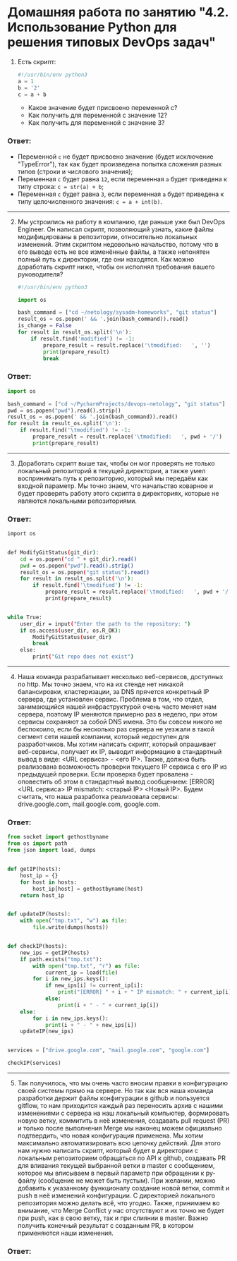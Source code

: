 Домашняя работа по занятию "4.2. Использование Python для решения типовых DevOps задач"
==

1. Есть скрипт:
	```python
    #!/usr/bin/env python3
	a = 1
	b = '2'
	c = a + b
	```
	* Какое значение будет присвоено переменной c?
	* Как получить для переменной c значение 12?
	* Как получить для переменной c значение 3?
	
   
<h3>Ответ:</h3>

- Переменной `c` не будет присвоено значение (будет исключение "TypeError"), так как будет произведена попытка сложения
  разных типов (строки и числового значения);
- Переменная `c` будет равна `12`, если переменная `a` будет приведена к типу строка: `c = str(a) + b`;
- Переменная `c` будет равна `3`, если переменная `a` будет приведена к типу целочисленного значения: `c = a + int(b)`.

---

2. Мы устроились на работу в компанию, где раньше уже был DevOps Engineer. Он написал скрипт, позволяющий узнать, какие
   файлы модифицированы в репозитории, относительно локальных изменений. Этим скриптом недовольно начальство, потому что
   в его выводе есть не все изменённые файлы, а также непонятен полный путь к директории, где они находятся. Как можно
   доработать скрипт ниже, чтобы он исполнял требования вашего руководителя?

	````python
    #!/usr/bin/env python3

    import os

	bash_command = ["cd ~/netology/sysadm-homeworks", "git status"]
	result_os = os.popen(' && '.join(bash_command)).read()
    is_change = False
	for result in result_os.split('\n'):
        if result.find('modified') != -1:
            prepare_result = result.replace('\tmodified:   ', '')
            print(prepare_result)
            break

	````

<h3>Ответ:</h3>

````python
import os

bash_command = ["cd ~/PycharmProjects/devops-netology", "git status"]
pwd = os.popen("pwd").read().strip()
result_os = os.popen(' && '.join(bash_command)).read()
for result in result_os.split('\n'):
    if result.find('\tmodified') != -1:
        prepare_result = result.replace('\tmodified:   ', pwd + '/')
        print(prepare_result)
````

---

3. Доработать скрипт выше так, чтобы он мог проверять не только локальный репозиторий в текущей директории, а также умел
   воспринимать путь к репозиторию, который мы передаём как входной параметр. Мы точно знаем, что начальство коварное и
   будет проверять работу этого скрипта в директориях, которые не являются локальными репозиториями.

<h3>Ответ:</h3>

````bash
import os


def ModifyGitStatus(git_dir):
    cd = os.popen("cd " + git_dir).read()
    pwd = os.popen("pwd").read().strip()
    result_os = os.popen("git status").read()
    for result in result_os.split('\n'):
        if result.find('\tmodified') != -1:
            prepare_result = result.replace('\tmodified:   ', pwd + '/')
            print(prepare_result)


while True:
    user_dir = input("Enter the path to the repository: ")
    if os.access(user_dir, os.R_OK):
        ModifyGitStatus(user_dir)
        break
    else:
        print("Git repo does not exist")
````

---

4. Наша команда разрабатывает несколько веб-сервисов, доступных по http. Мы точно знаем, что на их стенде нет никакой
   балансировки, кластеризации, за DNS прячется конкретный IP сервера, где установлен сервис. Проблема в том, что отдел,
   занимающийся нашей инфраструктурой очень часто меняет нам сервера, поэтому IP меняются примерно раз в неделю, при
   этом сервисы сохраняют за собой DNS имена. Это бы совсем никого не беспокоило, если бы несколько раз сервера не
   уезжали в такой сегмент сети нашей компании, который недоступен для разработчиков. Мы хотим написать скрипт, который
   опрашивает веб-сервисы, получает их IP, выводит информацию в стандартный вывод в виде: <URL сервиса> - <его IP>.
   Также, должна быть реализована возможность проверки текущего IP сервиса c его IP из предыдущей проверки. Если
   проверка будет провалена - оповестить об этом в стандартный вывод сообщением: [ERROR] <URL сервиса> IP mismatch:
   <старый IP> <Новый IP>. Будем считать, что наша разработка реализовала сервисы: drive.google.com, mail.google.com,
   google.com.

<h3>Ответ:</h3>

````python
from socket import gethostbyname
from os import path
from json import load, dumps


def getIP(hosts):
    host_ip = {}
    for host in hosts:
        host_ip[host] = gethostbyname(host)
    return host_ip


def updateIP(hosts):
    with open("tmp.txt", "w") as file:
        file.write(dumps(hosts))


def checkIP(hosts):
    new_ips = getIP(hosts)
    if path.exists("tmp.txt"):
        with open("tmp.txt", "r") as file:
            current_ip = load(file)
        for i in new_ips.keys():
            if new_ips[i] != current_ip[i]:
                print("[ERROR] " + i + " IP mismatch: " + current_ip[i] + " " + new_ips[i])
            else:
                print(i + " - " + current_ip[i])
    else:
        for i in new_ips.keys():
            print(i + " - " + new_ips[i])
    updateIP(new_ips)


services = ["drive.google.com", "mail.google.com", "google.com"]

checkIP(services)
````

---

5. Так получилось, что мы очень часто вносим правки в конфигурацию своей системы прямо на сервере. Но так как вся наша
   команда разработки держит файлы конфигурации в github и пользуется gitflow, то нам приходится каждый раз переносить
   архив с нашими изменениями с сервера на наш локальный компьютер, формировать новую ветку, коммитить в неё изменения,
   создавать pull request (PR) и только после выполнения Merge мы наконец можем официально подтвердить, что новая
   конфигурация применена. Мы хотим максимально автоматизировать всю цепочку действий. Для этого нам нужно написать
   скрипт, который будет в директории с локальным репозиторием обращаться по API к github, создавать PR для вливания
   текущей выбранной ветки в master с сообщением, которое мы вписываем в первый параметр при обращении к py-файлу
   (сообщение не может быть пустым). При желании, можно добавить к указанному функционалу создание новой ветки, commit
   и push в неё изменений конфигурации. С директорией локального репозитория можно делать всё, что угодно. Также,
   принимаем во внимание, что Merge Conflict у нас отсутствуют и их точно не будет при push, как в свою ветку, так и при
   слиянии в master. Важно получить конечный результат с созданным PR, в котором применяются наши изменения. 

   
<h3>Ответ:</h3>

````bash

````
